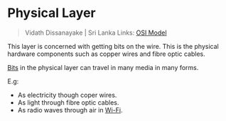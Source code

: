 # Physical Layer

> Vidath Dissanayake | Sri Lanka
> Links: [OSI Model](../OSI%20Model/OSI%20Model.md)

This layer is concerned with getting bits on the wire. This is the physical hardware components such as copper wires and fibre optic cables.

[Bits](../OSI%20Model/PDU/bit.md) in the physical layer can travel in many media in many forms.

E.g:
- As electricity though coper wires.
- As light through fibre optic cables.
- As radio waves through air in [Wi-Fi](../../communication%20protocol/TCP%20IP%20layer%201/Wi-Fi.md).